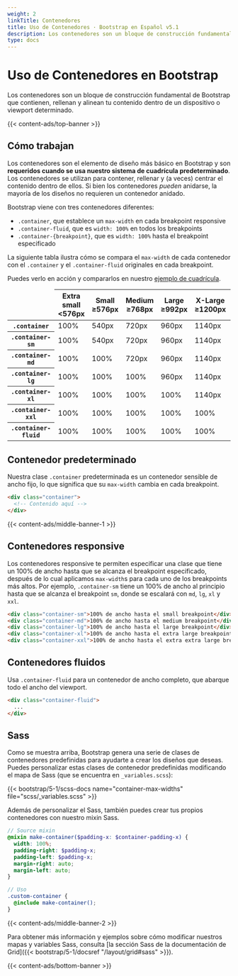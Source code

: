```yaml
---
weight: 2
linkTitle: Contenedores
title: Uso de Contenedores · Bootstrap en Español v5.1
description: Los contenedores son un bloque de construcción fundamental de Bootstrap que contienen, rellenan y alinean tu contenido dentro de un dispositivo o viewport determinado.
type: docs
---
```


# Uso de Contenedores en Bootstrap

Los contenedores son un bloque de construcción fundamental de Bootstrap que contienen, rellenan y alinean tu contenido dentro de un dispositivo o viewport determinado.

{{< content-ads/top-banner >}}

## Cómo trabajan

Los contenedores son el elemento de diseño más básico en Bootstrap y son **requeridos cuando se usa nuestro sistema de cuadrícula predeterminado**. Los contenedores se utilizan para contener, rellenar y (a veces) centrar el contenido dentro de ellos. Si bien los contenedores *pueden* anidarse, la mayoría de los diseños no requieren un contenedor anidado.

Bootstrap viene con tres contenedores diferentes:

- `.container`, que establece un `max-width` en cada breakpoint responsive
- `.container-fluid`, que es `width: 100%` en todos los breakpoints
- `.container-{breakpoint}`, que es `width: 100%` hasta el breakpoint especificado

La siguiente tabla ilustra cómo se compara el `max-width` de cada contenedor con el `.container` y el `.container-fluid` originales en cada breakpoint.

Puedes verlo en acción y compararlos en nuestro [ejemplo de cuadrícula](https://getbootstrap.com/docs/5.1/examples/grid#containers).

<table class="table">
  <thead>
    <tr>
      <td class="border-dark"></td>
      <th scope="col">
        Extra small<br>
        <span class="fw-normal">&lt;576px</span>
      </th>
      <th scope="col">
        Small<br>
        <span class="fw-normal">&ge;576px</span>
      </th>
      <th scope="col">
        Medium<br>
        <span class="fw-normal">&ge;768px</span>
      </th>
      <th scope="col">
        Large<br>
        <span class="fw-normal">&ge;992px</span>
      </th>
      <th scope="col">
        X-Large<br>
        <span class="fw-normal">&ge;1200px</span>
      </th>
      <th scope="col">
        XX-Large<br>
        <span class="fw-normal">&ge;1400px</span>
      </th>
    </tr>
  </thead>
  <tbody>
    <tr>
      <th scope="row" class="fw-normal"><code>.container</code></th>
      <td class="text-muted">100%</td>
      <td>540px</td>
      <td>720px</td>
      <td>960px</td>
      <td>1140px</td>
      <td>1320px</td>
    </tr>
    <tr>
      <th scope="row" class="fw-normal"><code>.container-sm</code></th>
      <td class="text-muted">100%</td>
      <td>540px</td>
      <td>720px</td>
      <td>960px</td>
      <td>1140px</td>
      <td>1320px</td>
    </tr>
    <tr>
      <th scope="row" class="fw-normal"><code>.container-md</code></th>
      <td class="text-muted">100%</td>
      <td class="text-muted">100%</td>
      <td>720px</td>
      <td>960px</td>
      <td>1140px</td>
      <td>1320px</td>
    </tr>
    <tr>
      <th scope="row" class="fw-normal"><code>.container-lg</code></th>
      <td class="text-muted">100%</td>
      <td class="text-muted">100%</td>
      <td class="text-muted">100%</td>
      <td>960px</td>
      <td>1140px</td>
      <td>1320px</td>
    </tr>
    <tr>
      <th scope="row" class="fw-normal"><code>.container-xl</code></th>
      <td class="text-muted">100%</td>
      <td class="text-muted">100%</td>
      <td class="text-muted">100%</td>
      <td class="text-muted">100%</td>
      <td>1140px</td>
      <td>1320px</td>
    </tr>
    <tr>
      <th scope="row" class="fw-normal"><code>.container-xxl</code></th>
      <td class="text-muted">100%</td>
      <td class="text-muted">100%</td>
      <td class="text-muted">100%</td>
      <td class="text-muted">100%</td>
      <td class="text-muted">100%</td>
      <td>1320px</td>
    </tr>
    <tr>
      <th scope="row" class="fw-normal"><code>.container-fluid</code></th>
      <td class="text-muted">100%</td>
      <td class="text-muted">100%</td>
      <td class="text-muted">100%</td>
      <td class="text-muted">100%</td>
      <td class="text-muted">100%</td>
      <td class="text-muted">100%</td>
    </tr>
  </tbody>
</table>

## Contenedor predeterminado

Nuestra clase `.container` predeterminada es un contenedor sensible de ancho fijo, lo que significa que su `max-width` cambia en cada breakpoint.

```html
<div class="container">
  <!-- Contenido aquí -->
</div>
```

{{< content-ads/middle-banner-1 >}}

## Contenedores responsive

Los contenedores responsive te permiten especificar una clase que tiene un 100% de ancho hasta que se alcanza el breakpoint especificado, después de lo cual aplicamos `max-width`s para cada uno de los breakpoints más altos. Por ejemplo, `.container-sm` tiene un 100% de ancho al principio hasta que se alcanza el breakpoint `sm`, donde se escalará con `md`, `lg`, `xl` y `xxl`.

```html
<div class="container-sm">100% de ancho hasta el small breakpoint</div>
<div class="container-md">100% de ancho hasta el medium breakpoint</div>
<div class="container-lg">100% de ancho hasta el large breakpoint</div>
<div class="container-xl">100% de ancho hasta el extra large breakpoint</div>
<div class="container-xxl">100% de ancho hasta el extra extra large breakpoint</div>
```

## Contenedores fluidos

Usa `.container-fluid` para un contenedor de ancho completo, que abarque todo el ancho del viewport.

```html
<div class="container-fluid">
  ...
</div>
```

## Sass

Como se muestra arriba, Bootstrap genera una serie de clases de contenedores predefinidas para ayudarte a crear los diseños que deseas. Puedes personalizar estas clases de contenedor predefinidas modificando el mapa de Sass (que se encuentra en `_variables.scss`):

{{< bootstrap/5-1/scss-docs name="container-max-widths" file="scss/_variables.scss" >}}

Además de personalizar el Sass, también puedes crear tus propios contenedores con nuestro mixin Sass.

```scss
// Source mixin
@mixin make-container($padding-x: $container-padding-x) {
  width: 100%;
  padding-right: $padding-x;
  padding-left: $padding-x;
  margin-right: auto;
  margin-left: auto;
}

// Uso
.custom-container {
  @include make-container();
}
```

{{< content-ads/middle-banner-2 >}}

Para obtener más información y ejemplos sobre cómo modificar nuestros mapas y variables Sass, consulta [la sección Sass de la documentación de Grid]({{< bootstrap/5-1/docsref "/layout/grid#sass" >}}).

{{< content-ads/bottom-banner >}}
